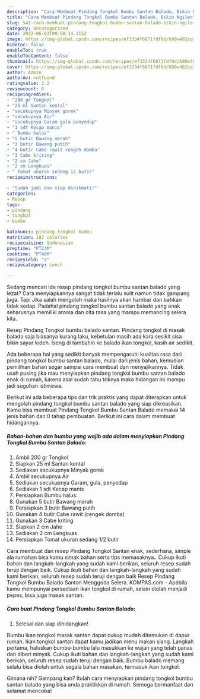 ```yaml
---
description: "Cara Membuat Pindang Tongkol Bumbu Santan Balado, Bikin Ngiler"
title: "Cara Membuat Pindang Tongkol Bumbu Santan Balado, Bikin Ngiler"
slug: 541-cara-membuat-pindang-tongkol-bumbu-santan-balado-bikin-ngiler
category: Uncategorized
date: 2022-06-03T09:50:14.315Z
image: https://img-global.cpcdn.com/recipes/ef3334f6071fdf0d/680x482cq70/pindang-tongkol-bumbu-santan-balado-foto-resep-utama.jpg
hideToc: false
enableToc: true
enableTocContent: false
thumbnail: https://img-global.cpcdn.com/recipes/ef3334f6071fdf0d/680x482cq70/pindang-tongkol-bumbu-santan-balado-foto-resep-utama.jpg
cover: https://img-global.cpcdn.com/recipes/ef3334f6071fdf0d/680x482cq70/pindang-tongkol-bumbu-santan-balado-foto-resep-utama.jpg
author: Admin
authorAv: notfound
ratingvalue: 3.2
reviewcount: 6
recipeingredient:
- "200 gr Tongkol"
- "25 ml Santan kental"
- "secukupnya Minyak gorek"
- "secukupnya Air"
- "secukupnya Garam gula penyedap"
- "1 sdt Kecap manis"
- " Bumbu halus"
- "5 butir Bawang merah"
- "3 butir Bawang putih"
- "4 butir Cabe rawit cengek domba"
- "3 Cabe kriting"
- "2 cm Jahe"
- "2 cm Lengkuas"
- " Tomat ukuran sedang 12 butir"
recipeinstructions:

- "Sudah jadi dan siap dinikmati!"
categories:
- Resep
tags:
- pindang
- tongkol
- bumbu

katakunci: pindang tongkol bumbu 
nutrition: 182 calories
recipecuisine: Indonesian
preptime: "PT23M"
cooktime: "PT40M"
recipeyield: "2"
recipecategory: Lunch

---
```



Sedang mencari ide resep pindang tongkol bumbu santan balado yang lezat? Cara menyiapkannya sangat tidak terlalu sulit namun tidak gampang juga. Tapi Jika salah mengolah maka hasilnya akan hambar dan bahkan tidak sedap. Padahal pindang tongkol bumbu santan balado yang enak seharusnya memiliki aroma dan cita rasa yang mampu memancing selera kita.


Resep Pindang Tongkol bumbu balado santan. Pindang tongkol di masak balado saja biasanya kurang laku, kebetulan masih ada kara sesikit sisa bikin sayur lodeh. Iseng di tambahin ke balado ikan tongkol, kasih air sedikit.

Ada beberapa hal yang sedikit banyak mempengaruhi kualitas rasa dari pindang tongkol bumbu santan balado, mulai dari jenis bahan, kemudian pemilihan bahan segar sampai cara membuat dan menyajikannya. Tidak usah pusing jika mau menyiapkan pindang tongkol bumbu santan balado enak di rumah, karena asal sudah tahu triknya maka hidangan ini mampu jadi suguhan istimewa.


Berikut ini ada beberapa tips dan trik praktis yang dapat diterapkan untuk mengolah pindang tongkol bumbu santan balado yang siap dikreasikan. Kamu bisa membuat Pindang Tongkol Bumbu Santan Balado memakai 14 jenis bahan dan 0 tahap pembuatan. Berikut ini cara dalam membuat hidangannya.

<!--inarticleads1-->

##### Bahan-bahan dan bumbu yang wajib ada dalam menyiapkan Pindang Tongkol Bumbu Santan Balado:

1. Ambil 200 gr Tongkol
1. Siapkan 25 ml Santan kental
1. Sediakan secukupnya Minyak gorek
1. Ambil secukupnya Air
1. Sediakan secukupnya Garam, gula, penyedap
1. Sediakan 1 sdt Kecap manis
1. Persiapkan  Bumbu halus:
1. Gunakan 5 butir Bawang merah
1. Persiapkan 3 butir Bawang putih
1. Gunakan 4 butir Cabe rawit (cengek domba)
1. Gunakan 3 Cabe kriting
1. Siapkan 2 cm Jahe
1. Sediakan 2 cm Lengkuas
1. Persiapkan  Tomat ukuran sedang 1/2 butir


Cara membuat dan resep Pindang Tongkol Santan enak, sederhana, simple ala rumahan bisa kamu simak bahan serta tips memasaknya.. Cukup ikuti bahan dan langkah-langkah yang sudah kami berikan, seluruh resep sudah teruji dengan baik. Cukup ikuti bahan dan langkah-langkah yang sudah kami berikan, seluruh resep sudah teruji dengan baik Resep Pindang Tongkol Bumbu Balado Santan Menggoda Selera. KOMPAS.com - Apabila kamu mempunyai persediaan ikan tongkol di rumah, selain diolah menjadi pepes, bisa juga masak santan. 

<!--inarticleads2-->

##### Cara buat Pindang Tongkol Bumbu Santan Balado:


1. Selesai dan siap dihidangkan!

Bumbu ikan tongkol masak santan dapat cukup mudah ditemukan di dapur rumah. Ikan tongkol santan dapat kamu jadikan menu makan siang. Langkah pertama, haluskan bumbu-bumbu lalu masukkan ke wajan yang telah panas dan diberi minyak. Cukup ikuti bahan dan langkah-langkah yang sudah kami berikan, seluruh resep sudah teruji dengan baik. Bumbu balado memang selalu bisa diolah untuk segala bahan masakan, termasuk ikan tongkol. 

Gimana nih? Gampang kan? Itulah cara menyiapkan pindang tongkol bumbu santan balado yang bisa anda praktikkan di rumah. Semoga bermanfaat dan selamat mencoba!
